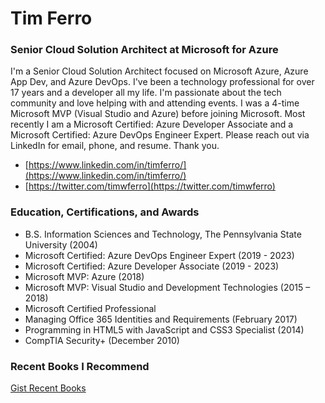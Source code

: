 # Tim Ferro
### Senior Cloud Solution Architect at Microsoft for Azure

I'm a Senior Cloud Solution Architect focused on Microsoft Azure, Azure App Dev, and Azure DevOps. I've been a technology professional for over 17 years and a developer all my life. I'm passionate about the tech community and love helping with and attending events. I was a 4-time Microsoft MVP (Visual Studio and Azure) before joining Microsoft. Most recently I am a Microsoft Certified: Azure Developer Associate and a Microsoft Certified: Azure DevOps Engineer Expert. Please reach out via LinkedIn for email, phone, and resume. Thank you.

- [https://www.linkedin.com/in/timferro/](https://www.linkedin.com/in/timferro/)
- [https://twitter.com/timwferro](https://twitter.com/timwferro)

### Education, Certifications, and Awards

- B.S. Information Sciences and Technology, The Pennsylvania State University (2004)
- Microsoft Certified: Azure DevOps Engineer Expert (2019 - 2023)
- Microsoft Certified: Azure Developer Associate (2019 - 2023)
- Microsoft MVP: Azure (2018)
- Microsoft MVP: Visual Studio and Development Technologies (2015 – 2018)
- Microsoft Certified Professional
- Managing Office 365 Identities and Requirements (February 2017)
- Programming in HTML5 with JavaScript and CSS3 Specialist (2014)
- CompTIA Security+ (December 2010)

### Recent Books I Recommend
[Gist Recent Books](https://gist.github.com/timwferro/ae7b27f1a0cd3cec563c5797b7c04ef1)
